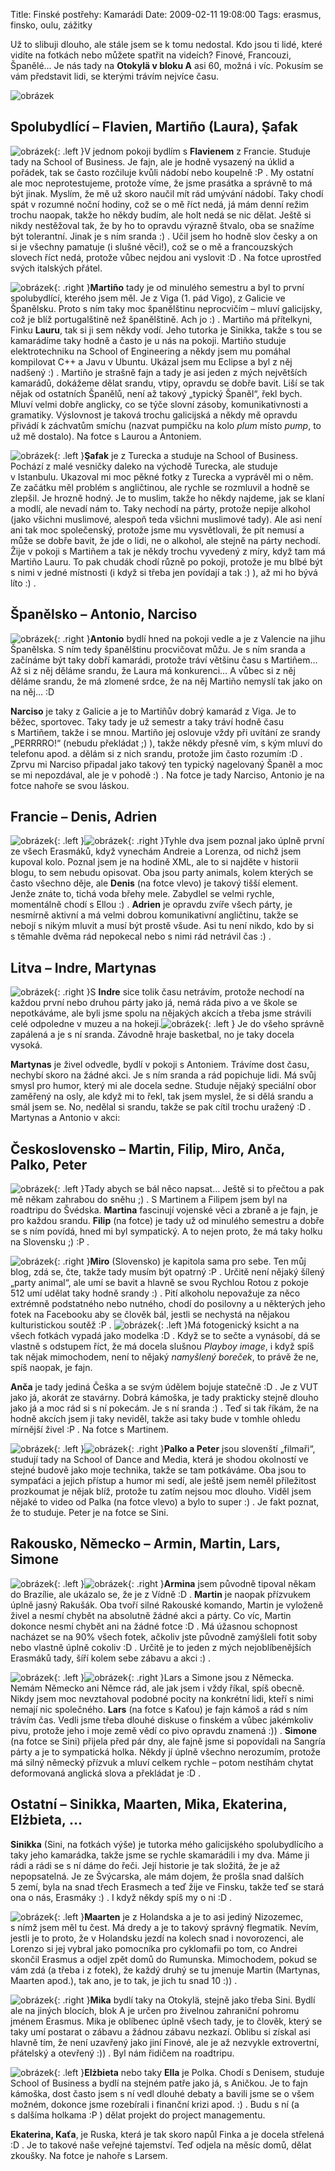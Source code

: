 Title: Finské postřehy: Kamarádi
Date: 2009-02-11 19:08:00
Tags: erasmus, finsko, oulu, zážitky

Už to slibuji dlouho, ale stále jsem se k tomu nedostal. Kdo jsou
ti lidé, které vidíte na fotkách nebo můžete spatřit na videích?
Finové, Francouzi, Španělé… Je nás tady na
**Otokylä v bloku A** asi 60, možná i víc. Pokusím se vám
představit lidi, se kterými trávím nejvíce času.

![obrázek](images/70.jpg)
## Spolubydlící – Flavien, Martiño (Laura), Şafak

![obrázek](images/71.jpg){: .left }V jednom pokoji bydlím
s **Flavienem** z Francie. Studuje tady na School of Business. Je
fajn, ale je hodně vysazený na úklid a pořádek, tak se často
rozčiluje kvůli nádobí nebo koupelně :P . My ostatní ale moc
neprotestujeme, protože víme, že jsme prasátka a správně to má být
jinak. Myslím, že mě už skoro naučil mít rád umývání nádobí. Taky
chodí spát v rozumné noční hodiny, což se o mě říct nedá, já mám
denní režim trochu naopak, takže ho někdy budím, ale holt nedá se
nic dělat. Ještě si nikdy nestěžoval tak, že by ho to opravdu
výrazně štvalo, oba se snažíme být tolerantní. Jinak je s ním
sranda :) . Učil jsem ho hodně slov česky a on si je všechny
pamatuje (i slušné věci!), což se o mě a francouzských slovech říct
nedá, protože vůbec nejdou ani vyslovit :D . Na fotce uprostřed
svých italských přátel.

![obrázek](images/72.jpg){: .right }**Martiño** tady je od
minulého semestru a byl to první spolubydlící, kterého jsem měl. Je
z Viga (1. pád Vigo), z Galicie ve Španělsku. Proto s ním taky moc
španělštinu neprocvičím – mluví galicijsky, což je blíž
portugalštině než španělštině. Ach jo :) . Martiño má přítelkyni,
Finku **Lauru**, tak si ji sem někdy vodí. Jeho tutorka je Sinikka,
takže s tou se kamarádíme taky hodně a často je u nás na pokoji.
Martiño studuje elektrotechniku na School of Engineering a někdy
jsem mu pomáhal kompilovat C++ a Javu v Ubuntu. Ukázal jsem mu
Eclipse a byl z něj nadšený :) . Martiño je strašně fajn a tady je
asi jeden z mých největších kamarádů, dokážeme dělat srandu, vtipy,
opravdu se dobře bavit. Liší se tak nějak od ostatních Španělů,
není až takový „typický Španěl“, řekl bych. Mluví velmi dobře
anglicky, co se týče slovní zásoby, komunikativnosti a gramatiky.
Výslovnost je taková trochu galicijská a někdy mě opravdu přivádí
k záchvatům smíchu (nazvat pumpičku na kolo *plum* místo *pump*, to
už mě dostalo). Na fotce s Laurou a Antoniem.

![obrázek](images/73.jpg){: .left }**Şafak** je z Turecka a
studuje na School of Business. Pochází z malé vesničky daleko na
východě Turecka, ale studuje v Istanbulu. Ukazoval mi moc pěkné
fotky z Turecka a vyprávěl mi o něm. Ze začátku měl problém
s angličtinou, ale rychle se rozmluvil a hodně se zlepšil. Je
hrozně hodný. Je to muslim, takže ho někdy najdeme, jak se klaní a
modlí, ale nevadí nám to. Taky nechodí na párty, protože nepije
alkohol (jako všichni muslimové, alespoň teda všichni muslimové
tady). Ale asi není ani tak moc společenský, protože jsme mu
vysvětlovali, že pít nemusí a může se dobře bavit, že jde o lidi,
ne o alkohol, ale stejně na párty nechodí. Žije v pokoji s Martiñem
a tak je někdy trochu vyvedený z míry, když tam má Martiño Lauru.
To pak chudák chodí různě po pokoji, protože je mu blbé být s nimi
v jedné místnosti (i když si třeba jen povídají a tak :) ), až mi
ho bývá líto :) .

## Španělsko – Antonio, Narciso

![obrázek](images/74.jpg){: .right }**Antonio** bydlí hned
na pokoji vedle a je z Valencie na jihu Španělska. S ním tedy
španělštinu procvičovat můžu. Je s ním sranda a začínáme být taky
dobří kamarádi, protože tráví většinu času s Martiñem… Až si z něj
děláme srandu, že Laura má konkurenci… A vůbec si z něj děláme
srandu, že má zlomené srdce, že na něj Martiño nemyslí tak jako on
na něj… :D

**Narciso** je taky z Galicie a je to Martiñův dobrý kamarád
z Viga. Je to běžec, sportovec. Taky tady je už semestr a taky
tráví hodně času s Martiñem, takže i se mnou. Martiño jej oslovuje
vždy při uvítání ze srandy „PERRRRO!“ (nebudu překládat ;) ), takže
někdy přesně vím, s kým mluví do telefonu apod. a dělám si z nich
srandu, protože jim často rozumím :D . Zprvu mi Narciso připadal
jako takový ten typický nagelovaný Španěl a moc se mi nepozdával,
ale je v pohodě :) . Na fotce je tady Narciso, Antonio je na fotce
nahoře se svou láskou.

## Francie – Denis, Adrien

![obrázek](images/75.jpg){: .left }![obrázek](images/76.jpg){: .right }Tyhle
dva jsem poznal jako úplně první ze všech Erasmáků, když vynechám
Andreie a Lorenza, od nichž jsem kupoval kolo. Poznal jsem je na
hodině XML, ale to si najděte v historii blogu, to sem nebudu
opisovat. Oba jsou party animals, kolem kterých se často všechno
děje, ale **Denis** (na fotce vlevo) je takový tišší element. Jenže
znáte to, tichá voda břehy mele. Zabydlel se velmi rychle,
momentálně chodí s Ellou :) . **Adrien** je opravdu zvíře všech
párty, je nesmírně aktivní a má velmi dobrou komunikativní
angličtinu, takže se nebojí s nikým mluvit a musí být prostě všude.
Asi tu není nikdo, kdo by si s těmahle dvěma rád nepokecal nebo
s nimi rád netrávil čas :) .

## Litva – Indre, Martynas

![obrázek](images/77.jpg){: .right }S **Indre** sice tolik
času netrávím, protože nechodí na každou první nebo druhou párty
jako já, nemá ráda pivo a ve škole se nepotkáváme, ale byli jsme
spolu na nějakých akcích a třeba jsme strávili celé odpoledne
v muzeu a na hokeji.![obrázek](images/78.jpg){: .left } Je
do všeho správně zapálená a je s ní sranda. Závodně hraje
basketbal, no je taky docela vysoká.

**Martynas** je živel odvedle, bydlí v pokoji s Antoniem. Trávíme
dost času, nechybí skoro na žádné akci. Je s ním sranda a rád
popichuje lidi. Má svůj smysl pro humor, který mi ale docela sedne.
Studuje nějaký speciální obor zaměřený na osly, ale když mi to
řekl, tak jsem myslel, že si dělá srandu a smál jsem se. No,
nedělal si srandu, takže se pak cítil trochu uražený :D . Martynas
a Antonio v akci:

## Československo – Martin, Filip, Miro, Anča, Palko, Peter

![obrázek](images/79.jpg){: .left }Tady abych se bál něco
napsat… Ještě si to přečtou a pak mě někam zahrabou do sněhu ;) .
S Martinem a Filipem jsem byl na roadtripu do Švédska. **Martina**
fascinují vojenské věci a zbraně a je fajn, je pro každou srandu.
**Filip** (na fotce) je tady už od minulého semestru a dobře se
s ním povídá, hned mi byl sympatický. A to nejen proto, že má taky
holku na Slovensku ;) :P .

![obrázek](images/80.jpg){: .right }**Miro** (Slovensko) je
kapitola sama pro sebe. Ten můj blog, zdá se, čte, takže tady musím
být opatrný :P . Určitě není nějaký šílený „party animal“, ale umí
se bavit a hlavně se svou Rychlou Rotou z pokoje 512 umí udělat
taky hodně srandy :) . Pití alkoholu nepovažuje za něco extrémně
podstatného nebo nutného, chodí do posilovny a u některých jeho
fotek na Facebooku aby se člověk bál, jestli se nechystá na nějakou
kulturistickou soutěž :P .
![obrázek](images/81.jpg){: .left }Má fotogenický ksicht a
na všech fotkách vypadá jako modelka :D . Když se to sečte a
vynásobí, dá se vlastně s odstupem říct, že má docela slušnou
*Playboy image*, i když spíš tak nějak mimochodem, není to nějaký
*namyšlený boreček*, to právě že ne, spíš naopak, je fajn.

**Anča** je tady jediná Češka a se svým údělem bojuje statečně :D .
Je z VUT jako já, akorát ze stavárny. Dobrá kámoška, je tady
prakticky stejně dlouho jako já a moc rád si s ní pokecám. Je s ní
sranda :) . Teď si tak říkám, že na hodně akcích jsem ji taky
neviděl, takže asi taky bude v tomhle ohledu mírnější živel :P . Na
fotce s Martinem.

![obrázek](images/82.jpg){: .left }![obrázek](images/83.jpg){: .right }**Palko a Peter**
jsou slovenští „filmaři“, studují tady na School of Dance and
Media, která je shodou okolností ve stejné budově jako moje
technika, takže se tam potkáváme. Oba jsou to sympaťáci a jejich
přístup a humor mi sedí, ale ještě jsem neměl příležitost
prozkoumat je nějak blíž, protože tu zatím nejsou moc dlouho. Viděl
jsem nějaké to video od Palka (na fotce vlevo) a bylo to super :) .
Je fakt poznat, že to studuje. Peter je na fotce se Sini.

## Rakousko, Německo – Armin, Martin, Lars, Simone

![obrázek](images/84.jpg){: .left }![obrázek](images/85.jpg){: .right }**Armina**
jsem původně tipoval někam do Brazílie, ale ukázalo se, že je
z Vídně :D . **Martin** je naopak přízvukem úplně jasný Rakušák.
Oba tvoří silné Rakouské komando, Martin je vyloženě živel a nesmí
chybět na absolutně žádné akci a párty. Co víc, Martin dokonce
nesmí chybět ani na žádné fotce :D . Má úžasnou schopnost nacházet
se na 90% všech fotek, ačkoliv jste původně zamýšleli fotit soby
nebo vlastně úplně cokoliv :D . Určitě je to jeden z mých
nejoblíbenějších Erasmáků tady, šíří kolem sebe zábavu a akci :) .

![obrázek](images/86.jpg){: .left }![obrázek](images/87.jpg){: .right }Lars
a Simone jsou z Německa. Nemám Německo ani Němce rád, ale jak jsem
i vždy říkal, spíš obecně. Nikdy jsem moc nevztahoval podobné
pocity na konkrétní lidi, kteří s nimi nemají nic společného.
**Lars** (na fotce s Kaťou) je fajn kámoš a rád s ním trávím čas.
Vedli jsme třeba dlouhé diskuse o finském a vůbec jakémkoliv pivu,
protože jeho i moje země vědí co pivo opravdu znamená :)) .
**Simone** (na fotce se Sini) přijela před pár dny, ale fajně jsme
si popovídali na Sangría párty a je to sympatická holka. Někdy jí
úplně všechno nerozumím, protože má silný německý přízvuk a mluví
celkem rychle – potom nestíhám chytat deformovaná anglická slova a
překládat je :D .

## Ostatní – Sinikka, Maarten, Mika, Ekaterina, Elżbieta, …

**Sinikka** (Sini, na fotkách výše) je tutorka mého galicijského
spolubydlícího a taky jeho kamarádka, takže jsme se rychle
skamarádili i my dva. Máme ji rádi a rádi se s ní dáme do řeči.
Její historie je tak složitá, že je až nepopsatelná. Je ze
Švýcarska, ale mám dojem, že prošla snad dalších 5 zemí, byla na
snad třech Erasmech a teď žije ve Finsku, takže teď se stará ona
o nás, Erasmáky :) . I když někdy spíš my o ni :D .

![obrázek](images/88.jpg){: .left }**Maarten** je
z Holandska a je to asi jediný Nizozemec, s nímž jsem měl tu čest.
Má dredy a je to takový správný flegmatik. Nevím, jestli je to
proto, že v Holandsku jezdí na kolech snad i novorozenci, ale
Lorenzo si jej vybral jako pomocníka pro cyklomafii po tom, co
Andrei skončil Erasmus a odjel zpět domů do Rumunska. Mimochodem,
pokud se vám zdá (a třeba i z fotek), že každý druhý se tu jmenuje
Martin (Martynas, Maarten apod.), tak ano, je to tak, je jich tu
snad 10 :)) .

![obrázek](images/89.jpg){: .right }**Mika** bydlí taky na
Otokylä, stejně jako třeba Sini. Bydlí ale na jiných blocích, blok
A je určen pro živelnou zahraniční pohromu jménem Erasmus. Mika je
oblíbenec úplně všech tady, je to člověk, který se taky umí
postarat o zábavu a žádnou zábavu nezkazí. Oblibu si získal asi
hlavně tím, že není uzavřený jako jiní Finové, ale je až nezvykle
extrovertní, přátelský a otevřený :)) . Byl nám řidičem na
roadtripu.

![obrázek](images/90.jpg){: .left }**Elżbieta** nebo taky
**Ella** je Polka. Chodí s Denisem, studuje School of Business a
bydlí na stejném patře jako já, s Aničkou. Je to fajn kámoška, dost
často jsem s ní vedl dlouhé debaty a bavili jsme se o všem možném,
dokonce jsme rozebírali i finanční krizi apod. :) . Budu s ní (a
s dalšíma holkama :P ) dělat projekt do project managementu.

**Ekaterina, Kaťa**, je Ruska, která je tak skoro napůl Finka a je
docela střelená :D . Je to takové naše veřejné tajemství. Teď
odjela na měsíc domů, dělat zkoušky. Na fotce je nahoře s Larsem.